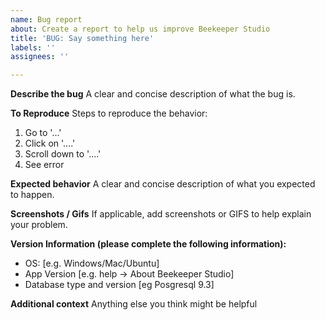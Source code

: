 ```yaml
---
name: Bug report
about: Create a report to help us improve Beekeeper Studio
title: 'BUG: Say something here'
labels: ''
assignees: ''

---
```


**Describe the bug**
A clear and concise description of what the bug is.

**To Reproduce**
Steps to reproduce the behavior:
1. Go to '...'
2. Click on '....'
3. Scroll down to '....'
4. See error

**Expected behavior**
A clear and concise description of what you expected to happen.

**Screenshots / Gifs**
If applicable, add screenshots or GIFS to help explain your problem.

**Version Information (please complete the following information):**
 - OS: [e.g. Windows/Mac/Ubuntu]
 - App Version [e.g. help -> About Beekeeper Studio]
 - Database type and version [eg Posgresql 9.3]

**Additional context**
Anything else you think might be helpful
